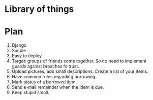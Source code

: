# Library of things

# Plan

1. Django
2. Simple
3. Easy to deploy
4. Target: groups of friends come together. So no need to implement guards against breaches fo trust.
5. Upload pictures, add small descriptions. Create a list of your items.
6. Have common rules regarding borrowing.
7. Mark status of a borrowed item. 
8. Send e-mail remainder when the idem is due. 
9. Keep stupid small.
